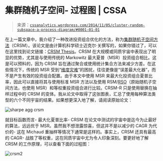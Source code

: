 <!--yml

category: 未分类

日期：2024-05-12 17:51:41

-->

# 集群随机子空间- 过程图 | CSSA

> 来源：[`cssanalytics.wordpress.com/2014/11/05/cluster-random-subspace-a-process-diagram/#0001-01-01`](https://cssanalytics.wordpress.com/2014/11/05/cluster-random-subspace-a-process-diagram/#0001-01-01)

在上一篇文章中，我介绍了一种改进投资组合优化的方法，称为[集群随机子空间方法](https://cssanalytics.wordpress.com/2014/11/04/cluster-random-subspace-method-for-portfolio-management/ "用于投资组合管理的集群随机子空间方法")（CRSM）。该论文是由计算机科学硕士迈克尔·关撰写的，如果你错过了，可以在这里找到论文链接：[CRSM Thesis](https://cssanalytics.files.wordpress.com/2014/11/crso-thesis1.pdf)。CRSM 在大规模或同质宇宙中表现出了明显的优势，尤其是与使用传统的 Markowitz 最大夏普（MSR）投资组合相比。这是可以预料的，因为 CRSM 旨在通过聚合或使用统计集合方法来减少方差。在这些情况下，传统的 MSR 受到“[维度灾难](https://cssanalytics.wordpress.com/2013/10/03/mean-variance-optimization-and-statistical-theory/ "均值-方差优化与统计理论")”的困扰，往往更像是“误差最大化器”，而不是产生有效的投资组合配置。由于本文中使用 MSR 来最大化投资组合夏普比率，因此可以直接将其与使用标准 MSR 方法以及使用 RSM/[RSO](https://cssanalytics.wordpress.com/2013/10/10/rso-mvo-vs-standard-mvo-backtest-comparison/ "RSO MVO vs Standard MVO Backtest Comparison")（原始随机子空间方法，也使用 MSR）和等权重投资组合进行比较。CRSM-R 只是使用替换在抽样过程中的 CRSM 的变体。我从论文中取得了这张图表，汇总了使用每种算法类型的六个不同宇宙的结果。如果想更深入地了解，请阅读原始论文：

![sharpe agg crsm](https://cssanalytics.files.wordpress.com/2014/11/sharpe-agg-crsm.png)

就目标函数而言- 最大化夏普比率- CRSM 在论文中测试的宇宙中是迄今为止最好的算法，远远优于 MSR。虽然我不想泄露惊喜，但这并不是以减少的 CAGR 为代价的- 这在 Michaud 重抽样等情况下通常是这样的。事实上，CRSM 还具有最高的 CAGR- 战胜了等权重，这在同质宇宙中尤为令人印象深刻。要更好地了解 CRSM 的工作原理，可以查看下面的过程图：

![crsm2](https://cssanalytics.files.wordpress.com/2014/11/crsm2.png)

